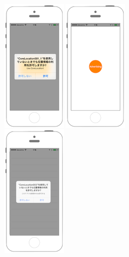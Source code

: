 [![Preview version001](./img/corelocation001.png)](./001_gps.md)
[![Preview version003](./img/corelocation002.png)](./002_ibeacon_advertising.md)
[![Preview version003](./img/corelocation003.png)](./003_ibeacon_monitaring.md)